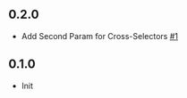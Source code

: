 ## 0.2.0

- Add Second Param for Cross-Selectors [#1](https://github.com/casesandberg/redux-selector/pull/1)

## 0.1.0

- Init
